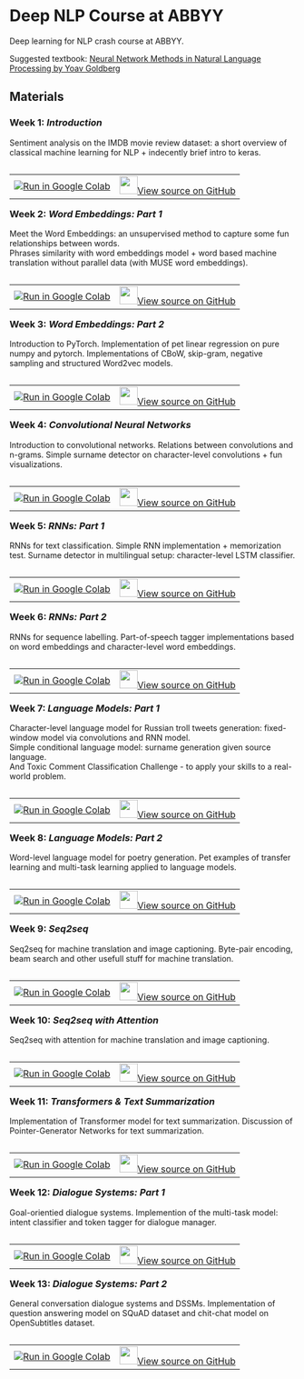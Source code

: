 # Deep NLP Course at ABBYY

Deep learning for NLP crash course at ABBYY.

Suggested textbook: [Neural Network Methods in Natural Language Processing by Yoav Goldberg](https://www.amazon.com/Language-Processing-Synthesis-Lectures-Technologies/dp/1627052984)

## Materials
### Week 1: *Introduction*  
Sentiment analysis on the IMDB movie review dataset: a short overview of classical machine learning for NLP + indecently brief intro to keras.   

<table class="tfo-notebook-buttons" align="left">
<td>
	<a target="_blank"  href="https://colab.research.google.com/drive/12nrEX3JXTxsHWC-HpuwkTWyJybjmkZu-">
    <img src="https://www.tensorflow.org/images/colab_logo_32px.png" />Run in Google Colab</a>  
</td>
<td>
	<a target="_blank"  href="https://github.com/DanAnastasyev/DeepNLP-Course/blob/master/Week%2001/Week_01.ipynb">
	<img width=32px src="https://www.tensorflow.org/images/GitHub-Mark-32px.png" />View source on GitHub</a>
</td>
</table>

### Week 2: *Word Embeddings: Part 1*  
Meet the Word Embeddings: an unsupervised method to capture some fun relationships between words.  
Phrases similarity with word embeddings model + word based machine translation without parallel data (with MUSE word embeddings).  

<table class="tfo-notebook-buttons" align="left">
<td>
	<a target="_blank"  href="https://colab.research.google.com/drive/1o65wrq6RYgWyyMvNP8r9ZknXBniDoXrn">
    <img src="https://www.tensorflow.org/images/colab_logo_32px.png" />Run in Google Colab</a>  
</td>
<td>
	<a target="_blank"  href="https://github.com/DanAnastasyev/DeepNLP-Course/blob/master/Week%2002/Week_02_Word_Embeddings_(Part_1).ipynb">
	<img width=32px src="https://www.tensorflow.org/images/GitHub-Mark-32px.png" />View source on GitHub</a>
</td>
</table>

### Week 3: *Word Embeddings: Part 2*  
Introduction to PyTorch. Implementation of pet linear regression on pure numpy and pytorch. Implementations of CBoW, skip-gram, negative sampling and structured Word2vec models.  

<table class="tfo-notebook-buttons" align="left">
<td>
	<a target="_blank"  href="https://colab.research.google.com/drive/1YruNhE5aEJfLpaCZSKGIaZ1hOQR5qoIG">
    <img src="https://www.tensorflow.org/images/colab_logo_32px.png" />Run in Google Colab</a>  
</td>
<td>
	<a target="_blank"  href="https://github.com/DanAnastasyev/DeepNLP-Course/blob/master/Week%2003/Week_03_Word_Embeddings_(Part_2).ipynb">
	<img width=32px src="https://www.tensorflow.org/images/GitHub-Mark-32px.png" />View source on GitHub</a>
</td>
</table>

### Week 4: *Convolutional Neural Networks*  
Introduction to convolutional networks. Relations between convolutions and n-grams. Simple surname detector on character-level convolutions + fun visualizations.

<table class="tfo-notebook-buttons" align="left">
<td>
	<a target="_blank"  href="https://colab.research.google.com/drive/1Vo_yuiA7xLjavUA_7ayLeosGJyMsyDAt">
    <img src="https://www.tensorflow.org/images/colab_logo_32px.png" />Run in Google Colab</a>  
</td>
<td>
	<a target="_blank"  href="https://github.com/DanAnastasyev/DeepNLP-Course/blob/master/Week%2004/Week_04_Convolutional_Neural_Networks.ipynb">
	<img width=32px src="https://www.tensorflow.org/images/GitHub-Mark-32px.png" />View source on GitHub</a>
</td>
</table>

### Week 5: *RNNs: Part 1*  
RNNs for text classification. Simple RNN implementation + memorization test. Surname detector in multilingual setup: character-level LSTM classifier.

<table class="tfo-notebook-buttons" align="left">
<td>
	<a target="_blank"  href="https://colab.research.google.com/drive/1-FoMnf7s-BYNM7jT9UF3u9m63h7dSq3_">
    <img src="https://www.tensorflow.org/images/colab_logo_32px.png" />Run in Google Colab</a>  
</td>
<td>
	<a target="_blank"  href="https://github.com/DanAnastasyev/DeepNLP-Course/blob/master/Week%2005/Week_05_RNNs_Intro.ipynb">
	<img width=32px src="https://www.tensorflow.org/images/GitHub-Mark-32px.png" />View source on GitHub</a>
</td>
</table>

### Week 6: *RNNs: Part 2*  
RNNs for sequence labelling. Part-of-speech tagger implementations based on word embeddings and character-level word embeddings.

<table class="tfo-notebook-buttons" align="left">
<td>
	<a target="_blank"  href="https://colab.research.google.com/drive/1A7dbNANHg8srCemnwFI8WB1wLhvmuJp0">
    <img src="https://www.tensorflow.org/images/colab_logo_32px.png" />Run in Google Colab</a>  
</td>
<td>
	<a target="_blank"  href="https://github.com/DanAnastasyev/DeepNLP-Course/blob/master/Week%2006/Week_06_RNNs_part_2.ipynb">
	<img width=32px src="https://www.tensorflow.org/images/GitHub-Mark-32px.png" />View source on GitHub</a>
</td>
</table>

### Week 7: *Language Models: Part 1*  
Character-level language model for Russian troll tweets generation: fixed-window model via convolutions and RNN model.  
Simple conditional language model: surname generation given source language.  
And Toxic Comment Classification Challenge - to apply your skills to a real-world problem.

<table class="tfo-notebook-buttons" align="left">
<td>
	<a target="_blank"  href="https://colab.research.google.com/drive/1W5uaNpKFoaq1gV9N9FpIAEDyrsGGRBBi">
    <img src="https://www.tensorflow.org/images/colab_logo_32px.png" />Run in Google Colab</a>  
</td>
<td>
	<a target="_blank"  href="https://github.com/DanAnastasyev/DeepNLP-Course/blob/master/Week%2007/Week_07_Language_Models.ipynb">
	<img width=32px src="https://www.tensorflow.org/images/GitHub-Mark-32px.png" />View source on GitHub</a>
</td>
</table>

### Week 8: *Language Models: Part 2*  
Word-level language model for poetry generation. Pet examples of transfer learning and multi-task learning applied to language models.

<table class="tfo-notebook-buttons" align="left">
<td>
	<a target="_blank"  href="https://colab.research.google.com/drive/1lUlBsdvAYJc5rLHwkOICyFhvns5Ssp1X">
    <img src="https://www.tensorflow.org/images/colab_logo_32px.png" />Run in Google Colab</a>  
</td>
<td>
	<a target="_blank"  href="https://github.com/DanAnastasyev/DeepNLP-Course/blob/master/Week%2008/Week_08_Language_Models_(Part_2).ipynb">
	<img width=32px src="https://www.tensorflow.org/images/GitHub-Mark-32px.png" />View source on GitHub</a>
</td>
</table>

### Week 9: *Seq2seq*  
Seq2seq for machine translation and image captioning. Byte-pair encoding, beam search and other usefull stuff for machine translation.

<table class="tfo-notebook-buttons" align="left">
<td>
	<a target="_blank"  href="https://colab.research.google.com/drive/1jSYWuEGwik2lnnvGSU_PyXTFtbRKSyz_">
    <img src="https://www.tensorflow.org/images/colab_logo_32px.png" />Run in Google Colab</a>  
</td>
<td>
	<a target="_blank"  href="https://github.com/DanAnastasyev/DeepNLP-Course/blob/master/Week%2009/Week_09_Seq2seq.ipynb">
	<img width=32px src="https://www.tensorflow.org/images/GitHub-Mark-32px.png" />View source on GitHub</a>
</td>
</table>

### Week 10: *Seq2seq with Attention*  
Seq2seq with attention for machine translation and image captioning.  

<table class="tfo-notebook-buttons" align="left">
<td>
	<a target="_blank"  href="https://colab.research.google.com/drive/1xZed_YAQf20fYacr9anE7T4EsdC_R0Oy">
    <img src="https://www.tensorflow.org/images/colab_logo_32px.png" />Run in Google Colab</a>  
</td>
<td>
	<a target="_blank"  href="https://github.com/DanAnastasyev/DeepNLP-Course/blob/master/Week%2010/Week_10_Seq2seq_with_Attention.ipynb">
	<img width=32px src="https://www.tensorflow.org/images/GitHub-Mark-32px.png" />View source on GitHub</a>
</td>
</table>

### Week 11: *Transformers & Text Summarization*  
Implementation of Transformer model for text summarization. Discussion of Pointer-Generator Networks for text summarization.

<table class="tfo-notebook-buttons" align="left">
<td>
	<a target="_blank"  href="https://colab.research.google.com/drive/1wy5BDHZVEm-vSeH8U4Xh0Sm3bArwVWGU">
    <img src="https://www.tensorflow.org/images/colab_logo_32px.png" />Run in Google Colab</a>  
</td>
<td>
	<a target="_blank"  href="https://github.com/DanAnastasyev/DeepNLP-Course/blob/master/Week%2011/Week_11_Transformers.ipynb">
	<img width=32px src="https://www.tensorflow.org/images/GitHub-Mark-32px.png" />View source on GitHub</a>
</td>
</table>

### Week 12: *Dialogue Systems: Part 1*  
Goal-orientied dialogue systems. Implemention of the multi-task model: intent classifier and token tagger for dialogue manager.

<table class="tfo-notebook-buttons" align="left">
<td>
	<a target="_blank"  href="https://colab.research.google.com/drive/1lNhbHboRYVb-caV7Ktj9cWJnHW7DPD9-">
    <img src="https://www.tensorflow.org/images/colab_logo_32px.png" />Run in Google Colab</a>  
</td>
<td>
	<a target="_blank"  href="https://github.com/DanAnastasyev/DeepNLP-Course/blob/master/Week%2012/Week_12_Dialogue_Systems_(Part_1).ipynb">
	<img width=32px src="https://www.tensorflow.org/images/GitHub-Mark-32px.png" />View source on GitHub</a>
</td>
</table>

### Week 13: *Dialogue Systems: Part 2*  
General conversation dialogue systems and DSSMs. Implementation of question answering model on SQuAD dataset and chit-chat model on OpenSubtitles dataset.

<table class="tfo-notebook-buttons" align="left">
<td>
	<a target="_blank"  href="https://colab.research.google.com/drive/19kQoxDWhv9VOfXxZCHcB39qIM30gziCR">
    <img src="https://www.tensorflow.org/images/colab_logo_32px.png" />Run in Google Colab</a>  
</td>
<td>
	<a target="_blank"  href="https://github.com/DanAnastasyev/DeepNLP-Course/blob/master/Week%2013/Week_13_Dialogue_Systems_(Part_2).ipynb">
	<img width=32px src="https://www.tensorflow.org/images/GitHub-Mark-32px.png" />View source on GitHub</a>
</td>
</table>

